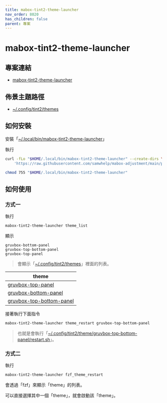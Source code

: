 ```yaml
---
title: mabox-tint2-theme-launcher
nav_order: 8020
has_children: false
parent: 專案
---
```



# mabox-tint2-theme-launcher


## 專案連結

* [mabox-tint2-theme-launcher](https://github.com/samwhelp/mabox-adjustment/tree/main/project/mabox-tint2-theme-launcher)


## 佈景主題路徑

* [~/.config/tint2/themes](https://github.com/samwhelp/mabox-adjustment/tree/main/project/mabox-adjustment-core/mabox-adjustment/asset/overlay/etc/skel/.config/tint2/themes)


## 如何安裝

安裝「[~/.local/bin/mabox-tint2-theme-launcher](https://github.com/samwhelp/mabox-adjustment/blob/main/project/mabox-tint2-theme-launcher/mabox-tint2-theme-launcher)」

執行

``` sh
curl -fLo "$HOME/.local/bin/mabox-tint2-theme-launcher" --create-dirs \
	'https://raw.githubusercontent.com/samwhelp/mabox-adjustment/main/project/mabox-tint2-theme-launcher/mabox-tint2-theme-launcher'

chmod 755 "$HOME/.local/bin/mabox-tint2-theme-launcher"
```

## 如何使用


### 方式一

執行

``` sh
mabox-tint2-theme-launcher theme_list
```

顯示

```
gruvbox-bottom-panel
gruvbox-top-bottom-panel
gruvbox-top-panel
```

> 會顯示「[~/.config/tint2/themes](project/mabox-adjustment-core/mabox-adjustment/asset/overlay/etc/skel/.config/tint2/themes)」裡面的列表。

| theme |
| --- |
| [gruvbox-top-panel](https://github.com/samwhelp/mabox-adjustment/tree/main/project/mabox-adjustment-core/mabox-adjustment/asset/overlay/etc/skel/.config/tint2/themes/gruvbox-top-panel) |
| [gruvbox-bottom-panel](https://github.com/samwhelp/mabox-adjustment/tree/main/project/mabox-adjustment-core/mabox-adjustment/asset/overlay/etc/skel/.config/tint2/themes/gruvbox-top-bottom-panel) |
| [gruvbox-top-bottom-panel](https://github.com/samwhelp/mabox-adjustment/tree/main/project/mabox-adjustment-core/mabox-adjustment/asset/overlay/etc/skel/.config/tint2/themes/gruvbox-top-bottom-panel) |


接著執行下面指令

``` sh
mabox-tint2-theme-launcher theme_restart gruvbox-top-bottom-panel
```

> 也就是會執行「[~/.config/tint2/theme/gruvbox-top-bottom-panel/restart.sh](https://github.com/samwhelp/mabox-adjustment/blob/main/project/mabox-adjustment-core/mabox-adjustment/asset/overlay/etc/skel/.config/tint2/themes/gruvbox-top-bottom-panel/restart.sh)」。


### 方式二

執行

``` sh
mabox-tint2-theme-launcher fzf_theme_restart
```

會透過「fzf」來顯示「theme」的列表。

可以直接選擇其中一個「theme」，就會啟動該「theme」。
